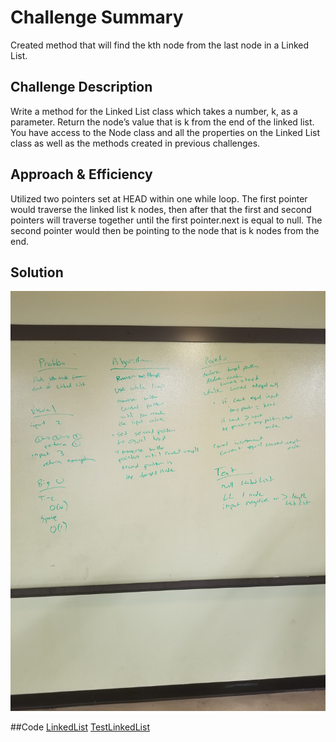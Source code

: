 # Challenge Summary
<!-- Short summary or background information -->
Created method that will find the kth node from the last node in a Linked List.
## Challenge Description
<!-- Description of the challenge -->
Write a method for the Linked List class which takes a number, k, as a parameter. Return the node’s value that is k from the end of the linked list. You have access to the Node class and all the properties on the Linked List class as well as the methods created in previous challenges.
## Approach & Efficiency
<!-- What approach did you take? Why? What is the Big O space/time for this approach? -->
Utilized two pointers set at HEAD within one while loop. The first pointer would traverse the linked list k nodes, then after that the first and second pointers will traverse together until the first pointer.next is equal to null. The second pointer would then be pointing to the node that is k nodes from the end.
## Solution
<!-- Embedded whiteboard image -->

![whiteboard](https://github.com/mattburger/data-structures-and-algorithms/blob/master/code401Challenges/src/main/resources/ll_kth_from_end.jpg)

##Code
[LinkedList](https://github.com/mattburger/data-structures-and-algorithms/blob/master/code401Challenges/src/main/java/code401Challenges/LinkedList.java)
[TestLinkedList](https://github.com/mattburger/data-structures-and-algorithms/blob/master/code401Challenges/src/test/java/code401Challenges/TestLinkedList.java)